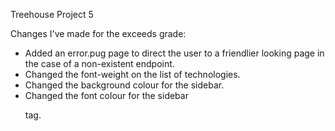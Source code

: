 Treehouse Project 5

Changes I've made for the exceeds grade:
- Added an error.pug page to direct the user to a friendlier looking page in the case of a non-existent endpoint.
- Changed the font-weight on the list of technologies.
- Changed the background colour for the sidebar.
- Changed the font colour for the sidebar <p> tag.